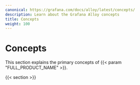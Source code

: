 ```yaml
---
canonical: https://grafana.com/docs/alloy/latest/concepts/
description: Learn about the Grafana Alloy concepts
title: Concepts
weight: 100
---
```


# Concepts

This section explains the primary concepts of {{< param "FULL_PRODUCT_NAME" >}}.

{{< section >}}
